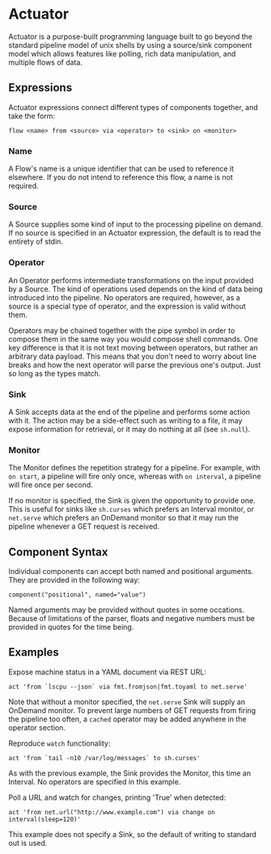 # Actuator

Actuator is a purpose-built programming language built to go beyond the standard pipeline model of unix shells by using a source/sink component model which allows features like polling, rich data manipulation, and multiple flows of data.

## Expressions

Actuator expressions connect different types of components together, and take the form:

    flow <name> from <source> via <operator> to <sink> on <monitor>

### Name
A Flow's name is a unique identifier that can be used to reference it elsewhere. If you do not intend to reference this flow, a name is not required.

### Source
A Source supplies some kind of input to the processing pipeline on demand. If no source is specified in an Actuator expression, the default is to read the entirety of stdin.

### Operator
An Operator performs intermediate transformations on the input provided by a Source. The kind of operations used depends on the kind of data being introduced into the pipeline. No operators are required, however, as a source is a special type of operator, and the expression is valid without them.

Operators may be chained together with the pipe symbol in order to compose them in the same way you would compose shell commands. One key difference is that it is not text moving between operators, but rather an arbitrary data payload. This means that you don't need to worry about line breaks and how the next operator will parse the previous one's output. Just so long as the types match.

### Sink
A Sink accepts data at the end of the pipeline and performs some action with it. The action may be a side-effect such as writing to a file, it may expose information for retrieval, or it may do nothing at all (see `sh.null`).

### Monitor
The Monitor defines the repetition strategy for a pipeline. For example, with `on start`, a pipeline will fire only once, whereas with `on interval`, a pipeline will fire once per second. 

If no monitor is specified, the Sink is given the opportunity to provide one. This is useful for sinks like `sh.curses` which prefers an Interval monitor, or `net.serve` which prefers an OnDemand monitor so that it may run the pipeline whenever a GET request is received.

## Component Syntax

Individual components can accept both named and positional arguments. They are provided in the following way:

    component("positional", named="value")
    
Named arguments may be provided without quotes in some occations. Because of limitations of the parser, floats and negative numbers must be provided in quotes for the time being.

## Examples

Expose machine status in a YAML document via REST URL:

    act 'from `lscpu --json` via fmt.fromjson|fmt.toyaml to net.serve'

Note that without a monitor specified, the `net.serve` Sink will supply an OnDemand monitor. To prevent large numbers of GET requests from firing the pipeline too often, a `cached` operator may be added anywhere in the operator section.

Reproduce `watch` functionality:

    act 'from `tail -n10 /var/log/messages` to sh.curses'

As with the previous example, the Sink provides the Monitor, this time an Interval. No operators are specified in this example.

Poll a URL and watch for changes, printing 'True' when detected:

    act 'from net.url("http://www.example.com") via change on interval(sleep=120)'
    
This example does not specify a Sink, so the default of writing to standard out is used.
    
